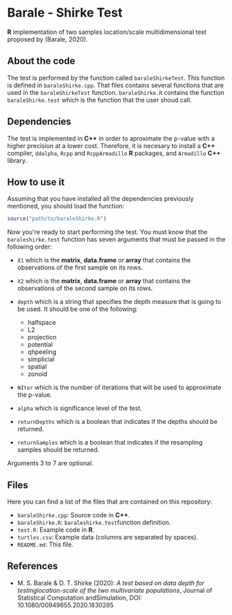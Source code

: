 # Barale - Shirke Test
**R** implementation of two samples location/scale multidimensional test proposed by (Barale, 2020).

## About the code

The test is performed by the function called ```baraleShirkeTest```. This function is defined in ```baraleShirke.cpp```. That files contains several functions that are used in the ```baraleShirkeTest``` function. ```baraleShirke.R``` contains the function ```baraleShirke.test``` which is the function that the user shoud call.

## Dependencies

The test is implemented in **C++** in order to aproximate the p-value with a higher precision at a lower cost. Therefore, it is necesary to install a **C++** compiler, ```ddalpha```, ```Rcpp``` and ```RcppArmadillo``` **R** packages, and ```Armadillo``` **C++** library.

## How to use it

Assuming that you have installed all the dependencies previously mentioned, you should load the function:

```R
source("path/to/baraleShirke.R")
```

Now you're ready to start performing the test. You must know that the ```baraleshirke.test``` function has seven arguments that must be passed in the following order:

* ```X1``` which is the **matrix**, **data.frame** or **array** that contains the observations of the first sample on its rows.

* ```X2``` which is the **matrix**, **data.frame** or **array** that contains the observations of the second sample on its rows.

* ```depth``` which is a string that specifies the depth measure that is going to be used. It should be one of the following:

  - halfspace
  - L2
  - projection
  - potential
  - qhpeeling
  - simplicial
  - spatial
  - zonoid

* ```NIter``` which is the number of iterations that will be used to approximate the p-value.

* ```alpha``` which is significance level of the test.

* ```returnDepths``` which is a boolean that indicates if the depths should be returned.

* ```returnSamples``` which is a boolean that indicates if the resampling samples should be returned.

Arguments 3 to 7 are optional.


## Files

Here you can find a list of the files that are contained on this repository:

* ```baraleShirke.cpp```: Source code in **C++**.
* ```baraleShirke.R```: ```baraleshirke.test```function definition.
* ```test.R```: Example code in **R**.
* ```turtles.csv```: Example data (columns are separated by spaces).
* ```README.md```: This file.


## References
* M. S. Barale & D. T. Shirke (2020): *A test based on data depth for testinglocation-scale of the two multivariate populations*, Journal of Statistical Computation andSimulation, DOI: 10.1080/00949655.2020.1830285
